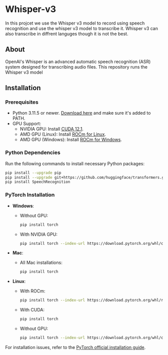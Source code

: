 
# Whisper-v3
In this projcet we use the Whisper v3 model to record using speech recognition and use the whisper v3 model to transcribe it. Whisper v3 can also transcribe in diffrent languges though it is not the best.
## About
OpenAI's Whisper is an advanced automatic speech recognition (ASR) system designed for transcribing audio files. This repository runs the Whisper v3 model

## Installation

### Prerequisites
- Python 3.11.5 or newer. [Download here](https://www.python.org/downloads/release/python-3120/) and make sure it's added to PATH.
- GPU Support:
  - NVIDIA GPU: Install [CUDA 12.1](https://developer.nvidia.com/cuda-12-1-0-download-archive?target_os=Windows).
  - AMD GPU (Linux): Install [ROCm for Linux](https://rocm.docs.amd.com/en/docs-5.6.0/deploy/linux/install_overview.html).
  - AMD GPU (Windows): Install [ROCm for Windows](https://rocm.docs.amd.com/en/docs-5.6.0/deploy/windows/index.html).

### Python Dependencies
Run the following commands to install necessary Python packages:
```bash
pip install --upgrade pip
pip install --upgrade git+https://github.com/huggingface/transformers.git accelerate datasets[audio]
pip install SpeechRecognition
```

### PyTorch Installation
- **Windows**:
  - Without GPU:
    ```bash
    pip install torch
    ```
  - With NVIDIA GPU:
    ```bash
    pip install torch --index-url https://download.pytorch.org/whl/cu121
    ```

- **Mac**:
  - All Mac installations:
    ```bash
    pip install torch
    ```

- **Linux**:
  - With ROCm:
    ```bash
    pip install torch --index-url https://download.pytorch.org/whl/rocm5.6
    ```
  - With CUDA:
    ```bash
    pip install torch
    ```
  - Without GPU:
    ```bash
    pip install torch --index-url https://download.pytorch.org/whl/cpu
    ```

For installation issues, refer to the [PyTorch official installation guide](https://pytorch.org/get-started/locally/).
